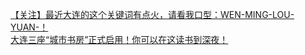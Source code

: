   
[【关注】最近大连的这个关键词有点火，请看我口型：WEN-MING-LOU-YUAN-！](http://www.dianyue.me/archives/687/jqqj5m4kt4d1u8c3/)  
[大连三座“城市书房”正式启用！你可以在这读书到深夜！](http://www.dianyue.me/archives/879/y6y4d48ivloao8xs/)